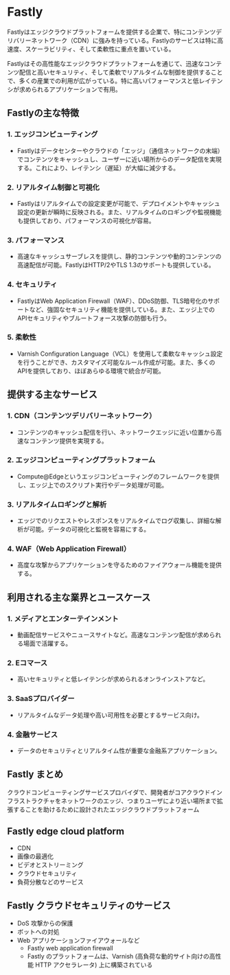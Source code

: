 # Fastly

Fastlyはエッジクラウドプラットフォームを提供する企業で、特にコンテンツデリバリーネットワーク（CDN）に強みを持っている。Fastlyのサービスは特に高速度、スケーラビリティ、そして柔軟性に重点を置いている。

Fastlyはその高性能なエッジクラウドプラットフォームを通じて、迅速なコンテンツ配信と高いセキュリティ、そして柔軟でリアルタイムな制御を提供することで、多くの産業での利用が広がっている。特に高いパフォーマンスと低レイテンシが求められるアプリケーションで有用。

## Fastlyの主な特徴

### 1. **エッジコンピューティング**

- Fastlyはデータセンターやクラウドの「エッジ」（通信ネットワークの末端）でコンテンツをキャッシュし、ユーザーに近い場所からのデータ配信を実現する。これにより、レイテンシ（遅延）が大幅に減少する。

### 2. **リアルタイム制御と可視化**

- Fastlyはリアルタイムでの設定変更が可能で、デプロイメントやキャッシュ設定の更新が瞬時に反映される。また、リアルタイムのロギングや監視機能も提供しており、パフォーマンスの可視化が容易。

### 3. **パフォーマンス**

- 高速なキャッシュサーブレスを提供し、静的コンテンツや動的コンテンツの高速配信が可能。FastlyはHTTP/2やTLS 1.3のサポートも提供している。

### 4. **セキュリティ**

- FastlyはWeb Application Firewall（WAF）、DDoS防御、TLS暗号化のサポートなど、強固なセキュリティ機能を提供している。また、エッジ上でのAPIセキュリティやブルートフォース攻撃の防御も行う。

### 5. **柔軟性**

- Varnish Configuration Language（VCL）を使用して柔軟なキャッシュ設定を行うことができ、カスタマイズ可能なルール作成が可能。また、多くのAPIを提供しており、ほぼあらゆる環境で統合が可能。

## 提供する主なサービス

### 1. **CDN（コンテンツデリバリーネットワーク）**

- コンテンツのキャッシュ配信を行い、ネットワークエッジに近い位置から高速なコンテンツ提供を実現する。

### 2. **エッジコンピューティングプラットフォーム**

- Compute@Edgeというエッジコンピューティングのフレームワークを提供し、エッジ上でのスクリプト実行やデータ処理が可能。

### 3. **リアルタイムロギングと解析**

- エッジでのリクエストやレスポンスをリアルタイムでログ収集し、詳細な解析が可能。データの可視化と監視を容易にする。

### 4. **WAF（Web Application Firewall）**

- 高度な攻撃からアプリケーションを守るためのファイアウォール機能を提供する。

## 利用される主な業界とユースケース

### 1. **メディアとエンターテインメント**

- 動画配信サービスやニュースサイトなど。高速なコンテンツ配信が求められる場面で活躍する。

### 2. **Eコマース**

- 高いセキュリティと低レイテンシが求められるオンラインストアなど。

### 3. **SaaSプロバイダー**

- リアルタイムなデータ処理や高い可用性を必要とするサービス向け。

### 4. **金融サービス**

- データのセキュリティとリアルタイム性が重要な金融系アプリケーション。

## Fastly まとめ

クラウドコンピューティングサービスプロバイダで、開発者がコアクラウドインフラストラクチャをネットワークのエッジ、つまりユーザにより近い場所まで拡張することを助けるために設計されたエッジクラウドプラットフォーム

## Fastly edge cloud platform

- CDN
- 画像の最適化
- ビデオとストリーミング
- クラウドセキュリティ
- 負荷分散などのサービス

## Fastly クラウドセキュリティのサービス

- DoS 攻撃からの保護
- ボットへの対処
- Web アプリケーションファイアウォールなど
  - Fastly web application firewall
  - Fastly のプラットフォームは、Varnish (高負荷な動的サイト向けの高性能 HTTP アクセラレータ) 上に構築されている
